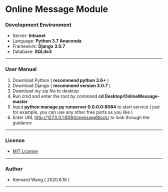 # Online Message Module
### Development Environment
+ Server: **Intranet**
+ Language: **Python 3.7 Anaconda**
+ Framework: **Django 3.0.7**
+ Database: **SQLite3**
------
### User Manual
1. Download Python ( **recommend python 3.6+** )
2. Download Django ( **recommend version 3.0.7** )
3. Download my zip file to desktop
4. Run cmd and enter the root by command **cd Desktop/OnlineMessage-master**
5. Input **python manage.py runserver 0.0.0.0:8084** to start service ( just for example, you can use any other free ports as you like )
6. Enter URL http://127.0.0.1:8084/messageBlock/ to look through the guidance
------
### License
+ [MIT License](https://github.com/KennardWang/OnlineMessage/blob/master/LICENSE)
------
### Author
+ Kennard Wang ( 2020.6.18 )
------
